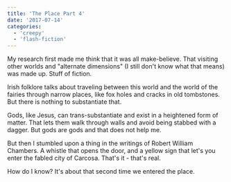 ```yaml
---
title: 'The Place Part 4'
date: '2017-07-14'
categories:
  - 'creepy'
  - 'flash-fiction'
---
```


My research first made me think that it was all make-believe. That visiting
other worlds and "alternate dimensions" (I still don't know what that means) was
made up. Stuff of fiction.

Irish folklore talks about traveling between this world and the world of the
fairies through narrow places, like fox holes and cracks in old tombstones. But
there is nothing to substantiate that.

Gods, like Jesus, can trans-substantiate and exist in a heightened form of
matter. That lets them walk through walls and avoid being stabbed with a dagger.
But gods are gods and that does not help me.

But then I stumbled upon a thing in the writings of Robert William Chambers. A
whistle that opens the door, and a yellow sign that let's you enter the fabled
city of Carcosa. That's it - that's real.

How do I know? It's about that second time we entered the place.
